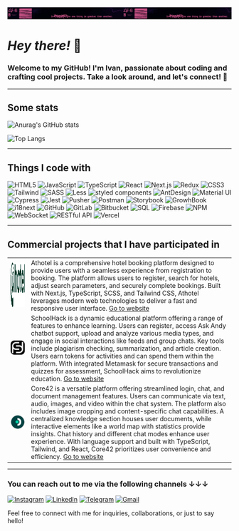 <img alt="LG6" src="/lg-6.png">

# _Hey there!_ 👋

### Welcome to my GitHub! I'm Ivan, passionate about coding and crafting cool projects. Take a look around, and let's connect! 🚀

---

## Some stats

![Anurag's GitHub stats](https://github-readme-stats.vercel.app/api?username=vanyachyzh&show_icons=true&theme=dracula&bg_color=30,e96443,904e95&title_color=fff&text_color=fff)

![Top Langs](https://github-readme-stats.vercel.app/api/top-langs/?username=vanyachyzh&layout=compact&theme=dracula&bg_color=30,e96443,904e95&title_color=fff&text_color=fff)

---

## Things I code with

<p>
<img alt="HTML5" src="https://img.shields.io/badge/HTML5-%23f43f5e?style=flat&logo=html5&labelColor=gray">
<img alt="JavaScript" src="https://img.shields.io/badge/JavaScript-%23ec4899?style=flat&logo=JavaScript&labelColor=gray">
<img alt="TypeScript" src="https://img.shields.io/badge/TypeScript-%23d946ef?style=flat&logo=TypeScript&labelColor=gray">
<img alt="React" src="https://img.shields.io/badge/React-%23a855f7?style=flat&logo=React&labelColor=gray">
<img alt="Next.js" src="https://img.shields.io/badge/Next-%238b5cf6?style=flat&logo=next.js&labelColor=gray">
<img alt="Redux" src="https://img.shields.io/badge/Redux-%236366f1?style=flat&logo=Redux&labelColor=gray">
<img alt="CSS3" src="https://img.shields.io/badge/CSS3-%233b82f6?style=flat&logo=CSS3&labelColor=gray">
<img alt="Tailwind" src="https://img.shields.io/badge/Tailwind-%230ea5e9?style=flat&logo=tailwindcss&labelColor=gray">
<img alt="SASS" src="https://img.shields.io/badge/SASS-%2306b6d4?style=flat&logo=sass&labelColor=gray">
<img alt="Less" src="https://img.shields.io/badge/Less-%2314b8a6?style=flat&logo=less&labelColor=gray">
<img alt="styled components" src="https://img.shields.io/badge/styled%20components-%2322c55e?style=flat&logo=styled%20components&labelColor=gray">
<img alt="AntDesign" src="https://img.shields.io/badge/AntDesign-%2384cc16?style=flat&logo=antdesign&labelColor=gray">
<img alt="Material UI" src="https://img.shields.io/badge/Material%20UI-%23eab308?style=flat&logo=mui&labelColor=gray">
<img alt="Cypress" src="https://img.shields.io/badge/Cypress-%23f59e0b?style=flat&logo=Cypress&labelColor=gray">
<img alt="Jest" src="https://img.shields.io/badge/Jest-%23f97316?style=flat&logo=jest&labelColor=gray">
<img alt="Pusher" src="https://img.shields.io/badge/Pusher-%23ef4444?style=flat&logo=Pusher&labelColor=gray">
<img alt="Postman" src="https://img.shields.io/badge/Postman-%23f43f5e?style=flat&logo=Postman&labelColor=gray">
<img alt="Storybook" src="https://img.shields.io/badge/Storybook-%23ec4899?style=flat&logo=Storybook&labelColor=gray">
<img alt="GrowhBook" src="https://img.shields.io/badge/GrowhBook-%23d946ef?style=flat">
<img alt="i18next" src="https://img.shields.io/badge/i18next-%23a855f7?style=flat&logo=i18next&labelColor=gray">
<img alt="GitHub" src="https://img.shields.io/badge/GitHub-%238b5cf6?style=flat&logo=GitHub&labelColor=gray">
<img alt="GitLab" src="https://img.shields.io/badge/GitLab-%236366f1?style=flat&logo=GitLab&labelColor=gray">
<img alt="Bitbucket" src="https://img.shields.io/badge/Bitbucket-%233b82f6?style=flat&logo=Bitbucket&labelColor=gray">
<img alt="SQL" src="https://img.shields.io/badge/SQL-%230ea5e9?style=flat&logo=SQL">
<img alt="Firebase" src="https://img.shields.io/badge/Firebase-%2306b6d4?style=flat&logo=Firebase&labelColor=gray">
<img alt="NPM" src="https://img.shields.io/badge/NPM-%2314b8a6?style=flat&logo=npm&labelColor=gray">
<img alt="WebSocket" src="https://img.shields.io/badge/WebSocket-%2310b981?style=flat">
<img alt="RESTful API" src="https://img.shields.io/badge/RESTful%20API-%2322c55e?style=flat">
<img alt="Vercel" src="https://img.shields.io/badge/Vercel-%2384cc16?style=flat&logo=Vercel&labelColor=gray">
</p>

---

## Commercial projects that I have participated in

<table>
  <tbody>
    <tr>
      <td><img src="/logos/athotel.svg" height="100px" /></td>
      <td>Athotel is a comprehensive hotel booking platform designed to provide users with a seamless experience from registration to booking. The platform allows users to register, search         for hotels, adjust search parameters, and securely complete bookings. Built with Next.js, TypeScript, SCSS, and Tailwind CSS, Athotel leverages modern web technologies to deliver a         fast and responsive user interface. <a href="https://athotel.com/" target="_blank">Go to website</a>
      </td>
    </tr>
    <tr>
      <td><img src="/logos/schoolhack.svg" /></td>
      <td>
        SchoolHack is a dynamic educational platform offering a range of features to enhance learning. Users can register, access Ask Andy chatbot support, upload and analyze various media         types, and engage in social interactions like feeds and group chats. Key tools include plagiarism checking, summarization, and article creation. Users earn tokens for activities            and can spend them within the platform. With integrated Metamask for secure transactions and quizzes for assessment, SchoolHack aims to revolutionize education. <a         
        href="https://app.schoolhack.ai/" target="_blank">Go to website</a>
      </td>
    </tr>
    <tr>
      <td><img src="/logos/core42.svg" /></td>
      <td>
        Core42 is a versatile platform offering streamlined login, chat, and document management features. Users can communicate via text, audio, images, and video within the chat system.          The platform also includes image cropping and content-specific chat capabilities. A centralized knowledge section houses user documents, while interactive elements like a world map         with statistics provide insights. Chat history and different chat modes enhance user experience. With language support and built with TypeScript, Tailwind, and React, Core42                prioritizes user convenience and efficiency. <a href="https://core42-frontend.vercel.app/" target="_blank">Go to website</a>
      </td>
  </tbody>
</table>

---

<h3>You can reach out to me via the following channels ↓↓↓</h3>

<a href="https://www.instagram.com/ivan_chyzh" target="_blank"><img alt="Instagram" src="https://img.shields.io/badge/Instagram-white?style=for-the-badge&logo=instagram&link=https%3A%2F%2Fwww.instagram.com%2Fivan_chyzh%2F"></a> <a target="_blank" href="https://www.linkedin.com/in/ivan-chyzh-8b927722a/"><img alt="LinkedIn" src="https://img.shields.io/badge/LinkedIn-white?style=for-the-badge&logo=linkedin&logoColor=blue&link=https%3A%2F%2Fwww.instagram.com%2Fivan_chyzh%2F" /></a> <a href="http://t.me/ivan_chyzh" target="_blank"><img alt="Telegram" src="https://img.shields.io/badge/Telegram-white?style=for-the-badge&logo=Telegram&logoColor=blue&link=https%3A%2F%2Fwww.instagram.com%2Fivan_chyzh%2F" /></a> <a target="_blank" href="mailto:ivan.chyzh.fe@gmail.com"><img src="https://img.shields.io/badge/ivan.chyzh.fe@gmail.com-gray?style=for-the-badge&logo=gmail" alt="Gmail" /></a>

Feel free to connect with me for inquiries, collaborations, or just to say hello!
